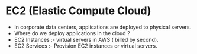 # EC2 (Elastic Compute Cloud)
- In corporate data centers, applications are deployed to physical servers.
- Where do we deploy applications in the cloud ?
- EC2 Instances :- virtual servers in AWS ( billed by second).
- EC2 Services :- Provision EC2 instances or virtual servers.
